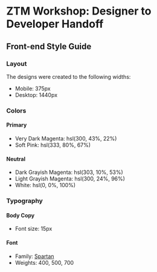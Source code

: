 # ZTM Workshop: Designer to Developer Handoff

## Front-end Style Guide

### Layout

The designs were created to the following widths:

- Mobile: 375px
- Desktop: 1440px

### Colors

#### Primary

- Very Dark Magenta: hsl(300, 43%, 22%)
- Soft Pink: hsl(333, 80%, 67%)

#### Neutral

- Dark Grayish Magenta: hsl(303, 10%, 53%)
- Light Grayish Magenta: hsl(300, 24%, 96%)
- White: hsl(0, 0%, 100%)

### Typography

#### Body Copy

- Font size: 15px

#### Font

- Family: [Spartan](https://fonts.google.com/specimen/Spartan)
- Weights: 400, 500, 700

